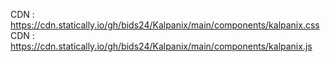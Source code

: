 CDN : https://cdn.statically.io/gh/bids24/Kalpanix/main/components/kalpanix.css
CDN : https://cdn.statically.io/gh/bids24/Kalpanix/main/components/kalpanix.js
